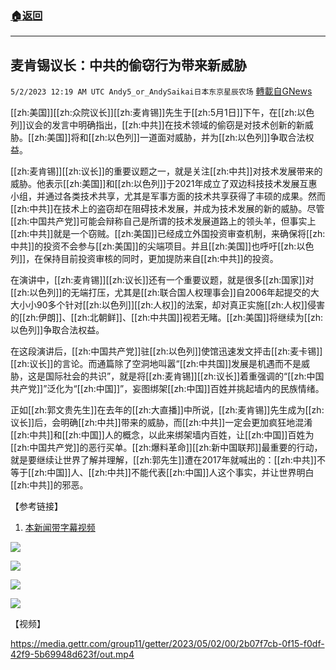 ###  [:house:返回](README.md)
---


## 麦肯锡议长：中共的偷窃行为带来新威胁
`5/2/2023 12:19 AM UTC Andy5_or_AndySaikai日本东京星辰农场` [轉載自GNews](https://gnews.org/articles/1267689)

         

[[zh:美国]][[zh:众院议长]][[zh:麦肯锡]]先生于[[zh:5月1日]]下午，在[[zh:以色列]]议会的发言中明确指出，[[zh:中共]]在技术领域的偷窃是对技术创新的新威胁。[[zh:美国]]将和[[zh:以色列]]一道面对威胁，并为[[zh:以色列]]争取合法权益。

[[zh:麦肯锡]][[zh:议长]]的重要议题之一，就是关注[[zh:中共]]对技术发展带来的威胁。他表示[[zh:美国]]和[[zh:以色列]]于2021年成立了双边科技技术发展互惠小组，并通过各类技术共享，尤其是军事方面的技术共享获得了丰硕的成果。然而[[zh:中共]]在技术上的盗窃却在阻碍技术发展，并成为技术发展的新的威胁。尽管[[zh:中国共产党]]可能会辩称自己是所谓的技术发展道路上的领头羊，但事实上[[zh:中共]]就是一个窃贼。[[zh:美国]]已经成立外国投资审查机制，来确保将[[zh:中共]]的投资不会参与[[zh:美国]]的尖端项目。并且[[zh:美国]]也呼吁[[zh:以色列]]，在保持目前投资审核的同时，更加提防来自[[zh:中共]]的投资。

在演讲中，[[zh:麦肯锡]][[zh:议长]]还有一个重要议题，就是很多[[zh:国家]]对[[zh:以色列]]的无端打压，尤其是[[zh:联合国人权理事会]]自2006年起提交的大大小小90多个针对[[zh:以色列]][[zh:人权]]的法案，却对真正实施[[zh:人权]]侵害的[[zh:伊朗]]、[[zh:北朝鲜]]、[[zh:中共国]]视若无睹。[[zh:美国]]将继续为[[zh:以色列]]争取合法权益。

在这段演讲后，[[zh:中国共产党]]驻[[zh:以色列]]使馆迅速发文抨击[[zh:麦卡锡]][[zh:议长]]的言论。而通篇除了空洞地叫嚣“[[zh:中共国]]发展是机遇而不是威胁，这是国际社会的共识”，就是将[[zh:麦肯锡]][[zh:议长]]着重强调的“[[zh:中国共产党]]”泛化为“[[zh:中国]]”，妄图绑架[[zh:中国]]百姓并挑起墙内的民族情绪。

正如[[zh:郭文贵先生]]在去年的[[zh:大直播]]中所说，[[zh:麦肯锡]]先生成为[[zh:议长]]后，会明确[[zh:中共]]带来的威胁，而[[zh:中共]]一定会更加疯狂地混淆[[zh:中共]]和[[zh:中国]]人的概念，以此来绑架墙内百姓，让[[zh:中国]]百姓为[[zh:中国共产党]]的恶行买单。[[zh:爆料革命]][[zh:新中国联邦]]最重要的行动，就是要继续让世界了解并理解，[[zh:郭先生]]遭在2017年就喊出的：[[zh:中共]]不等于[[zh:中国]]人、[[zh:中共]]不能代表[[zh:中国]]人这个事实，并让世界明白[[zh:中共]]的邪恶。

         

【参考链接】

1. [本新闻带字幕视频](https://gettr.com/post/p2fwu9cc798)


![](https://i.imgur.com/IeHvHjM.jpg)


![](https://i.imgur.com/X6RaDRA.jpg)


![](https://i.imgur.com/LhmdIBp.jpg)

![](https://i.imgur.com/0SSzPtv.jpg)

【视频】


https://media.gettr.com/group11/getter/2023/05/02/00/2b07f7cb-0f15-f0df-42f9-5b69948d623f/out.mp4


